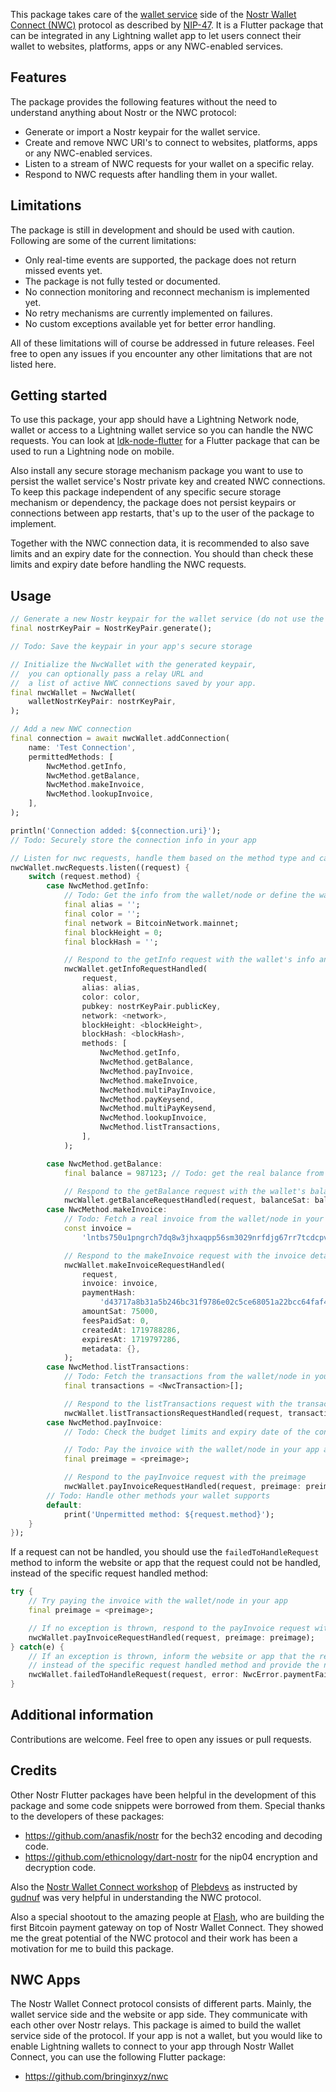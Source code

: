 <!--
This README describes the package. If you publish this package to pub.dev,
this README's contents appear on the landing page for your package.

For information about how to write a good package README, see the guide for
[writing package pages](https://dart.dev/guides/libraries/writing-package-pages).

For general information about developing packages, see the Dart guide for
[creating packages](https://dart.dev/guides/libraries/create-library-packages)
and the Flutter guide for
[developing packages and plugins](https://flutter.dev/developing-packages).
-->

This package takes care of the [wallet service](https://docs.nwc.dev/bitcoin-lightning-wallets/getting-started) side of the [Nostr Wallet Connect (NWC)](https://docs.nwc.dev/) protocol as described by [NIP-47](https://github.com/nostr-protocol/nips/blob/master/47.md). It is a Flutter package that can be integrated in any Lightning wallet app to let users connect their wallet to websites, platforms, apps or any NWC-enabled services.

## Features

The package provides the following features without the need to understand anything about Nostr or the NWC protocol:

- Generate or import a Nostr keypair for the wallet service.
- Create and remove NWC URI's to connect to websites, platforms, apps or any NWC-enabled services.
- Listen to a stream of NWC requests for your wallet on a specific relay.
- Respond to NWC requests after handling them in your wallet.

## Limitations

The package is still in development and should be used with caution. Following are some of the current limitations:

- Only real-time events are supported, the package does not return missed events yet.
- The package is not fully tested or documented.
- No connection monitoring and reconnect mechanism is implemented yet.
- No retry mechanisms are currently implemented on failures.
- No custom exceptions available yet for better error handling.

All of these limitations will of course be addressed in future releases.
Feel free to open any issues if you encounter any other limitations that are not listed here.

## Getting started

To use this package, your app should have a Lightning Network node, wallet or access to a Lightning wallet service so you can handle the NWC requests. You can look at [ldk-node-flutter](https://github.com/LtbLightning/ldk-node-flutter) for a Flutter package that can be used to run a Lightning node on mobile.

Also install any secure storage mechanism package you want to use to persist the wallet service's Nostr private key and created NWC connections.
To keep this package independent of any specific secure storage mechanism or dependency, the package does not persist keypairs or connections between app restarts, that's up to the user of the package to implement.

Together with the NWC connection data, it is recommended to also save limits and an expiry date for the connection. You should than check these limits and expiry date before handling the NWC requests.

## Usage

```dart
// Generate a new Nostr keypair for the wallet service (do not use the keypair of a user's Nostr profile)
final nostrKeyPair = NostrKeyPair.generate();

// Todo: Save the keypair in your app's secure storage

// Initialize the NwcWallet with the generated keypair,
//  you can optionally pass a relay URL and
//  a list of active NWC connections saved by your app.
final nwcWallet = NwcWallet(
    walletNostrKeyPair: nostrKeyPair,
);

// Add a new NWC connection
final connection = await nwcWallet.addConnection(
    name: 'Test Connection',
    permittedMethods: [
        NwcMethod.getInfo,
        NwcMethod.getBalance,
        NwcMethod.makeInvoice,
        NwcMethod.lookupInvoice,
    ],
);

println('Connection added: ${connection.uri}');
// Todo: Securely store the connection info in your app

// Listen for nwc requests, handle them based on the method type and call the appropriate method after having handled the request with the user's wallet
nwcWallet.nwcRequests.listen((request) {
    switch (request.method) {
        case NwcMethod.getInfo:
            // Todo: Get the info from the wallet/node or define the wallet's info to share with the website
            final alias = '';
            final color = '';
            final network = BitcoinNetwork.mainnet;
            final blockHeight = 0;
            final blockHash = '';

            // Respond to the getInfo request with the wallet's info and the methods your wallet supports
            nwcWallet.getInfoRequestHandled(
                request,
                alias: alias,
                color: color,
                pubkey: nostrKeyPair.publicKey,
                network: <network>,
                blockHeight: <blockHeight>,
                blockHash: <blockHash>,
                methods: [
                    NwcMethod.getInfo,
                    NwcMethod.getBalance,
                    NwcMethod.payInvoice,
                    NwcMethod.makeInvoice,
                    NwcMethod.multiPayInvoice,
                    NwcMethod.payKeysend,
                    NwcMethod.multiPayKeysend,
                    NwcMethod.lookupInvoice,
                    NwcMethod.listTransactions,
                ],
            );

        case NwcMethod.getBalance:
            final balance = 987123; // Todo: get the real balance from the wallet/node

            // Respond to the getBalance request with the wallet's balance
            nwcWallet.getBalanceRequestHandled(request, balanceSat: balance);
        case NwcMethod.makeInvoice:
            // Todo: Fetch a real invoice from the wallet/node in your app
            const invoice =
                'lntbs750u1pngrch7dq8w3jhxaqpp56sm3029nrfdjg67rr7tcdcpvtnngq5dz90xxf7h5zq6cp0y6vhyssp529ge5rfqtfryp4dn2gr4qg84rejfus653j3cf975fj9wyyhz2a7q9qyysgqcqp6xqrgegrzjqdcadltawh0z6qmj6ql2qr5t4ndvk5xz0582ag98dgrz9ml37hhjkzyuuqqqdugqqvqqqqqqqqqqqqqqfqef3lceuteux4sv0xarvmtw2sck964s4xwn2wx8d4q4k772v8jn3jtfhf9tjhqge5nhesgt6rvxlkkwvn4f8kwmtx0ghjal72nkv8gsqpc4uyvg';

            // Respond to the makeInvoice request with the invoice details
            nwcWallet.makeInvoiceRequestHandled(
                request,
                invoice: invoice,
                paymentHash:
                    'd43717a8b31a5b246bc31f9786e02c5ce68051a22bcc64faf4103580bc9a65c9',
                amountSat: 75000,
                feesPaidSat: 0,
                createdAt: 1719788286,
                expiresAt: 1719797286,
                metadata: {},
            );
        case NwcMethod.listTransactions:
            // Todo: Fetch the transactions from the wallet/node in your app
            final transactions = <NwcTransaction>[];

            // Respond to the listTransactions request with the transactions
            nwcWallet.listTransactionsRequestHandled(request, transactions: transactions);
        case NwcMethod.payInvoice:
            // Todo: Check the budget limits and expiry date of the connection before making the payment!!!

            // Todo: Pay the invoice with the wallet/node in your app and get the preimage
            final preimage = <preimage>;

            // Respond to the payInvoice request with the preimage
            nwcWallet.payInvoiceRequestHandled(request, preimage: preimage);
        // Todo: Handle other methods your wallet supports
        default:
            print('Unpermitted method: ${request.method}');
    }
});
```

If a request can not be handled, you should use the `failedToHandleRequest` method to inform the website or app that the request could not be handled, instead of the specific request handled method:

```dart
try {
    // Try paying the invoice with the wallet/node in your app
    final preimage = <preimage>;

    // If no exception is thrown, respond to the payInvoice request with the preimage
    nwcWallet.payInvoiceRequestHandled(request, preimage: preimage);
} catch(e) {
    // If an exception is thrown, inform the website or app that the request could not be handled
    // instead of the specific request handled method and provide the nwc error code that fits best.
    nwcWallet.failedToHandleRequest(request, error: NwcError.paymentFailed);
}
```

## Additional information

Contributions are welcome. Feel free to open any issues or pull requests.

## Credits

Other Nostr Flutter packages have been helpful in the development of this package and some code snippets were borrowed from them. Special thanks to the developers of these packages:

- https://github.com/anasfik/nostr for the bech32 encoding and decoding code.
- https://github.com/ethicnology/dart-nostr for the nip04 encryption and decryption code.

Also the [Nostr Wallet Connect workshop](https://www.youtube.com/watch?v=V-7u7bJccSM) of [Plebdevs](https://www.plebdevs.com/) as instructed by [gudnuf](https://x.com/da_goodenough) was very helpful in understanding the NWC protocol.

Also a special shootout to the amazing people at [Flash](https://paywithflash.com/), who are building the first Bitcoin payment gateway on top of Nostr Wallet Connect. They showed me the great potential of the NWC protocol and their work has been a motivation for me to build this package.

## NWC Apps

The Nostr Wallet Connect protocol consists of different parts. Mainly, the wallet service side and the website or app side. They communicate with each other over Nostr relays. This package is aimed to build the wallet service side of the protocol. If your app is not a wallet, but you would like to enable Lightning wallets to connect to your app through Nostr Wallet Connect, you can use the following Flutter package:

- https://github.com/bringinxyz/nwc

```

```
